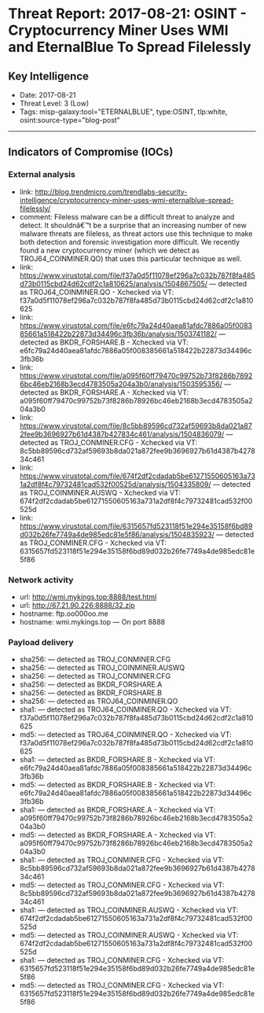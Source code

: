 # Threat Report: 2017-08-21: OSINT - Cryptocurrency Miner Uses WMI and EternalBlue To Spread Filelessly


## Key Intelligence
* Date: 2017-08-21
* Threat Level: 3 (Low)
* Tags: misp-galaxy:tool="ETERNALBLUE", type:OSINT, tlp:white, osint:source-type="blog-post"

---

## Indicators of Compromise (IOCs)
### External analysis
* link: http://blog.trendmicro.com/trendlabs-security-intelligence/cryptocurrency-miner-uses-wmi-eternalblue-spread-filelessly/
* comment: Fileless malware can be a difficult threat to analyze and detect. It shouldnâ€™t be a surprise that an increasing number of new malware threats are fileless, as threat actors use this technique to make both detection and forensic investigation more difficult. We recently found a new cryptocurrency miner (which we detect as TROJ64_COINMINER.QO) that uses this particular technique as well.
* link: https://www.virustotal.com/file/f37a0d5f11078ef296a7c032b787f8fa485d73b0115cbd24d62cdf2c1a810625/analysis/1504867505/ — detected as TROJ64_COINMINER.QO - Xchecked via VT: f37a0d5f11078ef296a7c032b787f8fa485d73b0115cbd24d62cdf2c1a810625
* link: https://www.virustotal.com/file/e6fc79a24d40aea81afdc7886a05f008385661a518422b22873d34496c3fb36b/analysis/1503741182/ — detected as BKDR_FORSHARE.B - Xchecked via VT: e6fc79a24d40aea81afdc7886a05f008385661a518422b22873d34496c3fb36b
* link: https://www.virustotal.com/file/a095f60ff79470c99752b73f8286b78926bc46eb2168b3ecd4783505a204a3b0/analysis/1503595356/ — detected as BKDR_FORSHARE.A - Xchecked via VT: a095f60ff79470c99752b73f8286b78926bc46eb2168b3ecd4783505a204a3b0
* link: https://www.virustotal.com/file/8c5bb89596cd732af59693b8da021a872fee9b3696927b61d4387b427834c461/analysis/1504836079/ — detected as TROJ_CONMINER.CFG - Xchecked via VT: 8c5bb89596cd732af59693b8da021a872fee9b3696927b61d4387b427834c461
* link: https://www.virustotal.com/file/674f2df2cdadab5be61271550605163a731a2df8f4c79732481cad532f00525d/analysis/1504335809/ — detected as TROJ_COINMINER.AUSWQ - Xchecked via VT: 674f2df2cdadab5be61271550605163a731a2df8f4c79732481cad532f00525d
* link: https://www.virustotal.com/file/6315657fd523118f51e294e35158f6bd89d032b26fe7749a4de985edc81e5f86/analysis/1504835923/ — detected as TROJ_CONMINER.CFG - Xchecked via VT: 6315657fd523118f51e294e35158f6bd89d032b26fe7749a4de985edc81e5f86

### Network activity
* url: http://wmi.mykings.top:8888/test.html
* url: http://67.21.90.226:8888/32.zip
* hostname: ftp.oo000oo.me
* hostname: wmi.mykings.top — On port 8888

### Payload delivery
* sha256: <sha256> — detected as TROJ_CONMINER.CFG
* sha256: <sha256> — detected as TROJ_COINMINER.AUSWQ
* sha256: <sha256> — detected as TROJ_CONMINER.CFG
* sha256: <sha256> — detected as BKDR_FORSHARE.A
* sha256: <sha256> — detected as BKDR_FORSHARE.B
* sha256: <sha256> — detected as TROJ64_COINMINER.QO
* sha1: <sha1> — detected as TROJ64_COINMINER.QO - Xchecked via VT: f37a0d5f11078ef296a7c032b787f8fa485d73b0115cbd24d62cdf2c1a810625
* md5: <md5> — detected as TROJ64_COINMINER.QO - Xchecked via VT: f37a0d5f11078ef296a7c032b787f8fa485d73b0115cbd24d62cdf2c1a810625
* sha1: <sha1> — detected as BKDR_FORSHARE.B - Xchecked via VT: e6fc79a24d40aea81afdc7886a05f008385661a518422b22873d34496c3fb36b
* md5: <md5> — detected as BKDR_FORSHARE.B - Xchecked via VT: e6fc79a24d40aea81afdc7886a05f008385661a518422b22873d34496c3fb36b
* sha1: <sha1> — detected as BKDR_FORSHARE.A - Xchecked via VT: a095f60ff79470c99752b73f8286b78926bc46eb2168b3ecd4783505a204a3b0
* md5: <md5> — detected as BKDR_FORSHARE.A - Xchecked via VT: a095f60ff79470c99752b73f8286b78926bc46eb2168b3ecd4783505a204a3b0
* sha1: <sha1> — detected as TROJ_CONMINER.CFG - Xchecked via VT: 8c5bb89596cd732af59693b8da021a872fee9b3696927b61d4387b427834c461
* md5: <md5> — detected as TROJ_CONMINER.CFG - Xchecked via VT: 8c5bb89596cd732af59693b8da021a872fee9b3696927b61d4387b427834c461
* sha1: <sha1> — detected as TROJ_COINMINER.AUSWQ - Xchecked via VT: 674f2df2cdadab5be61271550605163a731a2df8f4c79732481cad532f00525d
* md5: <md5> — detected as TROJ_COINMINER.AUSWQ - Xchecked via VT: 674f2df2cdadab5be61271550605163a731a2df8f4c79732481cad532f00525d
* sha1: <sha1> — detected as TROJ_CONMINER.CFG - Xchecked via VT: 6315657fd523118f51e294e35158f6bd89d032b26fe7749a4de985edc81e5f86
* md5: <md5> — detected as TROJ_CONMINER.CFG - Xchecked via VT: 6315657fd523118f51e294e35158f6bd89d032b26fe7749a4de985edc81e5f86
